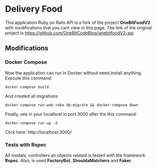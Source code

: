 # Delivery Food

This application Ruby on Rails API is a fork of the project **OneBitFoodV2** with modifications that you cant view in this page. The link of the original project is https://github.com/OneBitCodeBlog/onebitfoodV2-api

## Modifications

### Docker Compose

Now the application can run in Docker without need install anything. Execute this command:
```
docker-compose build
```
And created all migrations
```
docker-compose run web rake db:migrate && docker-compose down
```
Finally, see in your localhost in port 3000 after the this command:
```
docker-compose run up -d
```

Click here: http://localhost:3000/


### Tests with Rspec
All modals, controllers an objects related is tested with the framework **Rspec**. Also, is used **FactoryBot**, **ShouldaMatchers** and **Faker**.
